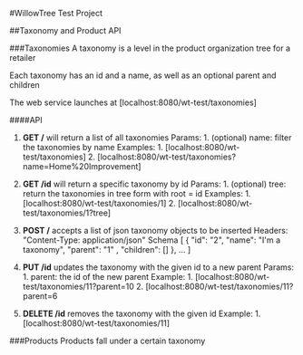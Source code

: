 #WillowTree Test Project

##Taxonomy and Product API

###Taxonomies
A taxonomy is a level in the product organization tree for a retailer

Each taxonomy has an id and a name, as well as an optional parent and children

The web service launches at [localhost:8080/wt-test/taxonomies]

####API

1. **GET /** will return a list of all taxonomies
    Params: 
        1. (optional) name: filter the taxonomies by name
    Examples: 
        1. [localhost:8080/wt-test/taxonomies]
        2. [localhost:8080/wt-test/taxonomies?name=Home%20Improvement]
    
        
2. **GET /id** will return a specific taxonomy by id
    Params:
        1. (optional) tree: return the taxonomies in tree form with root = id
    Examples:
        1. [localhost:8080/wt-test/taxonomies/1]
        2. [localhost:8080/wt-test/taxonomies/1?tree]

3. **POST /** accepts a list of json taxonomy objects to be inserted
    Headers: "Content-Type: application/json"
    Schema \[ { "id": "2", "name": "I'm a taxonomy", "parent": "1" , "children": [] }, ... ]

4. **PUT /id** updates the taxonomy with the given id to a new parent
    Params:
        1. parent: the id of the new parent
    Example:
        1. [localhost:8080/wt-test/taxonomies/11?parent=10
        2. [localhost:8080/wt-test/taxonomies/11?parent=6
        
5. **DELETE /id** removes the taxonomy with the given id
    Example:
        1. [localhost:8080/wt-test/taxonomies/11]
        
###Products
Products fall under a certain taxonomy